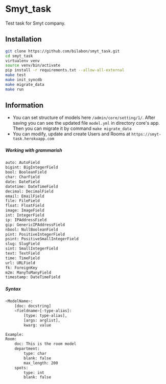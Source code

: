 Smyt_task
=========

Test task for Smyt company.

Installation
--------------
```sh
git clone https://github.com/bilabon/smyt_task.git
cd smyt_task
virtualenv venv
source venv/bin/activate
pip install -r requirements.txt --allow-all-external
make test
make init_syncdb
make migrate_data
make run
```

Information
--------------
 - You can set structure of models here `/admin/core/setting/1/`. After saving you can see the updated file `model.yml` in directory core's app. Then you can migrate it by command `make migrate_data`
 - You can modify, update and create Users and Rooms at `https://smyt-task.herokuapp.com`

##### Working with grammarish
```sh
auto: AutoField
bigint: BigIntegerField
bool: BooleanField
char: CharField
date: DateField
datetime: DateTimeField
decimal: DecimalField
email: EmailField
file: FileField
float: FloatField
image: ImageField
int: IntegerField
ip: IPAddressField
gip: GenericIPAddressField
nbool: NullBooleanField
pint: PositiveIntegerField
psint: PositiveSmallIntegerField
slug: SlugField
sint: SmallIntegerField
text: TextField
time: TimeField
url: URLField
fk: ForeignKey
m2m: ManyToManyField
timestamp: DateTimeField
```

##### Syntax

```sh
<ModelName>:
    [doc: docstring]
    <fieldname>[-type-alias]:
        [type: type-alias],
        [args: arglist],
        kwarg: value

Example:
Room:
    doc: This is the room model
    department:
        type: char
        blank: false
        max_length: 200
    spots:
        type: int
        blank: false
```
